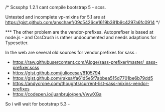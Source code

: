 /* Scssphp 1.2.1 cant compile bootstrap 5 - scss. 

Untested and incomplete vp-mixins for 5.1 are at https://gist.github.com/anschaef/09c5426ce1619b381b9c4297a6fc0914  */

*** The other problem are the vendor-prefixes.  Autoprefixer is based at node.js - and CssCrush is rather undocumented and needs adaptions for Typesetter.

In the web are several old sources for vendor.prefixes for sass : 

* https://raw.githubusercontent.com/Aloge/sass-prefixer/master/_sass-prefixer.scss
* https://gist.github.com/juliocesar/8105794
* https://gist.github.com/raksa/fa61d5e5f7abbea515d7701be6b79dd5
* https://andycrone.com/thoughts/current-list-sass-mixins-vendor-prefixes
*  https://codepen.io/juanbrujo/pen/VwwXGa  

So i will wait for bootstrap 5.3 - 


